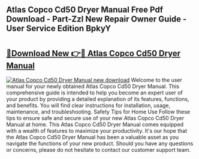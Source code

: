 ## Atlas Copco Cd50 Dryer Manual Free Pdf Download - Part-Zzl New Repair Owner Guide - User Service Edition BpkyY

# <h2><a href="http://bc66144.oget.top/?id=Atlas+Copco+Cd50+Dryer+Manual">🔗Download New 👉🔴 Atlas Copco Cd50 Dryer Manual</a></h2>

[![Atlas Copco Cd50 Dryer Manual new download](https://i.imgur.com/5g1atiW.png)](http://bc66144.oget.top/?id=Atlas+Copco+Cd50+Dryer+Manual)
Welcome to the user manual for your newly obtained Atlas Copco Cd50 Dryer Manual. This comprehensive guide is intended to help you become an expert user of your product by providing a detailed explanation of its features, functions, and benefits. You will find clear instructions for installation, usage, maintenance, and troubleshooting. Safety Tips for Home Use Follow these tips to ensure safe and secure use of your new Atlas Copco Cd50 Dryer Manual at home. This Atlas Copco Cd50 Dryer Manual comes equipped with a wealth of features to maximize your productivity. It's our hope that the Atlas Copco Cd50 Dryer Manual has been a valuable asset as you navigate the functions of your new product. Should you have any questions or concerns, please do not hesitate to contact our customer support team.
